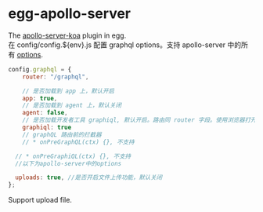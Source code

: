 # egg-apollo-server

The
[apollo-server-koa](https://github.com/apollographql/apollo-server/tree/master/packages/apollo-server-koa)
plugin in egg.  
在 config/config.\${env}.js 配置 graphql options。支持 apollo-server 中的所有
[options](https://www.apollographql.com/docs/apollo-server/api/apollo-server).

```js
config.graphql = {
	router: "/graphql",

	// 是否加载到 app 上，默认开启
	app: true,
	// 是否加载到 agent 上，默认关闭
	agent: false,
	// 是否加载开发者工具 graphiql, 默认开启。路由同 router 字段。使用浏览器打开该可见。
	graphiql: true
	// graphQL 路由前的拦截器
	// * onPreGraphQL(ctx) {}, 不支持

  // * onPreGraphiQL(ctx) {}, 不支持
  //以下为apollo-server中的options

  uploads: true, //是否开启文件上传功能，默认关闭
};
```

Support upload file.
